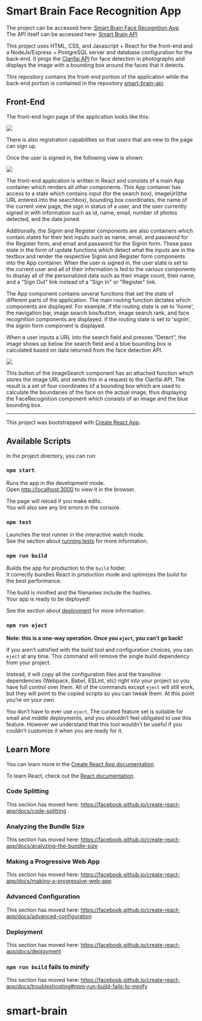 # Smart Brain Face Recognition App

The project can be accessed here: [Smart Brain Face Recognition App](https://smart-brain-2020-v1.herokuapp.com/)  
The API itself can be accessed here: [Smart Brain API](https://smart-brain-2020-v1.herokuapp.com/)  

This project uses HTML, CSS, and Javascript + React for the front-end and a NodeJs/Express + PostgreSQL server and database configuration for the back-end. It pings the [Clarifai API](https://clarifai.com) for face detection in photographs and displays the image with a bounding box around the faces that it detects.

This repository contains the front-end portion of the application while the back-end portion is contained in the repository [smart-brain-api](https://github.com/ceyhuncengiz/smart-brain-api).

## Front-End
The front-end login page of the application looks like this:  

<img src="https://imgur.com/DEETBEO" />

There is also registration capabilities so that users that are new to the page can sign up.  

Once the user is signed in, the following view is shown:

<img src="https://imgur.com/s38nPXr" />

The front-end application is written in React and consists of a main App container which renders all other components. This App container has access to a state which contains input (for the search box), imageUrl(the URL entered into the searchbox), bounding box coordinates, the name of the current view page, the sign in status of a user, and the user currently signed in with information such as id, name, email, number of photos detected, and the date joined.  

Additionally, the Signin and Register components are also containers which contain states for their text inputs such as name, email, and password for the Register form, and email and password for the Signin form. These pass state in the form of update functions which detect what the inputs are in the textbox and render the respective Signin and Register form components into the App container. When the user is signed in, the user state is set to the current user and all of their information is fed to the various components to display all of the personalized data such as their image count, their name, and a "Sign Out" link instead of a "Sign In" or "Register" link.

The App component contains several functions that set the state of different parts of the application. The main routing function dictates which components are displayed. For example, if the routing state is set to 'home', the navigation bar, image search box/button, image search rank, and face recognition components are displayed. if the routing state is set to 'signin', the signin form component is displayed.  

When a user inputs a URL into the search field and presses "Detect", the image shows up below the search field and a blue bounding box is calculated based on data returned from the face detection API.

<img src="https://imgur.com/DLkA2GF" />

This button of the ImageSearch component has an attached function which stores the image URL and sends this in a request to the Clarifai API. The result is a set of four coordinates of a bounding box which are used to calculate the boundaries of the face on the actual image, thus displaying the FaceRecognition component which consists of an image and the blue bounding box.

---
This project was bootstrapped with [Create React App](https://github.com/facebook/create-react-app).

## Available Scripts

In the project directory, you can run:

### `npm start`

Runs the app in the development mode.<br>
Open [http://localhost:3000](http://localhost:3000) to view it in the browser.

The page will reload if you make edits.<br>
You will also see any lint errors in the console.

### `npm test`

Launches the test runner in the interactive watch mode.<br>
See the section about [running tests](https://facebook.github.io/create-react-app/docs/running-tests) for more information.

### `npm run build`

Builds the app for production to the `build` folder.<br>
It correctly bundles React in production mode and optimizes the build for the best performance.

The build is minified and the filenames include the hashes.<br>
Your app is ready to be deployed!

See the section about [deployment](https://facebook.github.io/create-react-app/docs/deployment) for more information.

### `npm run eject`

**Note: this is a one-way operation. Once you `eject`, you can’t go back!**

If you aren’t satisfied with the build tool and configuration choices, you can `eject` at any time. This command will remove the single build dependency from your project.

Instead, it will copy all the configuration files and the transitive dependencies (Webpack, Babel, ESLint, etc) right into your project so you have full control over them. All of the commands except `eject` will still work, but they will point to the copied scripts so you can tweak them. At this point you’re on your own.

You don’t have to ever use `eject`. The curated feature set is suitable for small and middle deployments, and you shouldn’t feel obligated to use this feature. However we understand that this tool wouldn’t be useful if you couldn’t customize it when you are ready for it.

## Learn More

You can learn more in the [Create React App documentation](https://facebook.github.io/create-react-app/docs/getting-started).

To learn React, check out the [React documentation](https://reactjs.org/).

### Code Splitting

This section has moved here: https://facebook.github.io/create-react-app/docs/code-splitting

### Analyzing the Bundle Size

This section has moved here: https://facebook.github.io/create-react-app/docs/analyzing-the-bundle-size

### Making a Progressive Web App

This section has moved here: https://facebook.github.io/create-react-app/docs/making-a-progressive-web-app

### Advanced Configuration

This section has moved here: https://facebook.github.io/create-react-app/docs/advanced-configuration

### Deployment

This section has moved here: https://facebook.github.io/create-react-app/docs/deployment

### `npm run build` fails to minify

This section has moved here: https://facebook.github.io/create-react-app/docs/troubleshooting#npm-run-build-fails-to-minify
# smart-brain
